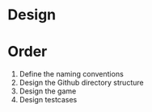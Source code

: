 # Design

# Order
1. Define the naming conventions
1. Design the Github directory structure
1. Design the game 
1. Design testcases
